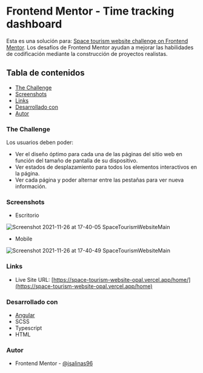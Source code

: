 # Frontend Mentor - Time tracking dashboard

Esta es una solución para: [Space tourism website challenge on Frontend Mentor](https://www.frontendmentor.io/challenges/space-tourism-multipage-website-gRWj1URZ3). Los desafíos de Frontend Mentor ayudan a mejorar las habilidades de codificación mediante la construcción de proyectos realistas.

## Tabla de contenidos
- [The Challenge](#the-challenge)
- [Screenshots](#screenshot)
- [Links](#links)
- [Desarrollado con](#desarrollado-con)
- [Autor](#autor)


### The Challenge
Los usuarios deben poder:

- Ver el diseño óptimo para cada una de las páginas del sitio web en función del tamaño de pantalla de su dispositivo.
- Ver estados de desplazamiento para todos los elementos interactivos en la página.
- Ver cada página y poder alternar entre las pestañas para ver nueva información.


### Screenshots
- Escritorio

![Screenshot 2021-11-26 at 17-40-05 SpaceTourismWebsiteMain](https://user-images.githubusercontent.com/54508726/143635667-db4238fe-00b8-481b-a48c-f8d24af54cec.png)


- Mobile

![Screenshot 2021-11-26 at 17-40-49 SpaceTourismWebsiteMain](https://user-images.githubusercontent.com/54508726/143635738-fc38479e-5710-4560-90df-e358791c231e.png)


### Links
- Live Site URL: [https://space-tourism-website-opal.vercel.app/home/](https://space-tourism-website-opal.vercel.app/home)


### Desarrollado con
- [Angular](https://angular.io/)
- SCSS
- Typescript
- HTML

### Autor
- Frontend Mentor - [@jsalinas96](https://www.frontendmentor.io/profile/jsalinas96)
